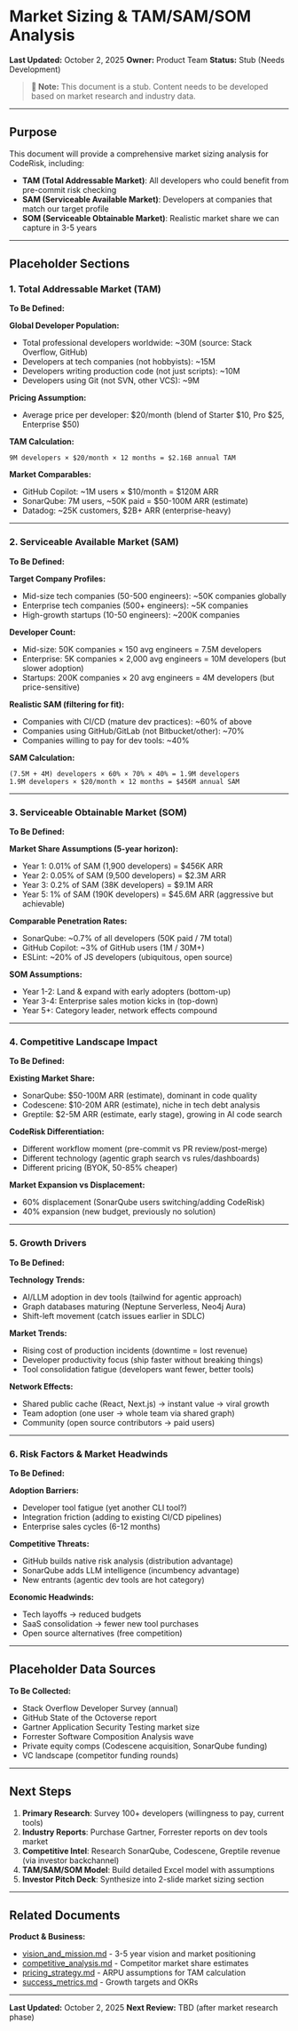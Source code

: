 # Market Sizing & TAM/SAM/SOM Analysis

**Last Updated:** October 2, 2025
**Owner:** Product Team
**Status:** Stub (Needs Development)

> **📘 Note:** This document is a stub. Content needs to be developed based on market research and industry data.

---

## Purpose

This document will provide a comprehensive market sizing analysis for CodeRisk, including:

- **TAM (Total Addressable Market)**: All developers who could benefit from pre-commit risk checking
- **SAM (Serviceable Available Market)**: Developers at companies that match our target profile
- **SOM (Serviceable Obtainable Market)**: Realistic market share we can capture in 3-5 years

---

## Placeholder Sections

### 1. Total Addressable Market (TAM)

**To Be Defined:**

**Global Developer Population:**
- Total professional developers worldwide: ~30M (source: Stack Overflow, GitHub)
- Developers at tech companies (not hobbyists): ~15M
- Developers writing production code (not just scripts): ~10M
- Developers using Git (not SVN, other VCS): ~9M

**Pricing Assumption:**
- Average price per developer: $20/month (blend of Starter $10, Pro $25, Enterprise $50)

**TAM Calculation:**
```
9M developers × $20/month × 12 months = $2.16B annual TAM
```

**Market Comparables:**
- GitHub Copilot: ~1M users × $10/month = $120M ARR
- SonarQube: 7M users, ~50K paid = $50-100M ARR (estimate)
- Datadog: ~25K customers, $2B+ ARR (enterprise-heavy)

---

### 2. Serviceable Available Market (SAM)

**To Be Defined:**

**Target Company Profiles:**
- Mid-size tech companies (50-500 engineers): ~50K companies globally
- Enterprise tech companies (500+ engineers): ~5K companies
- High-growth startups (10-50 engineers): ~200K companies

**Developer Count:**
- Mid-size: 50K companies × 150 avg engineers = 7.5M developers
- Enterprise: 5K companies × 2,000 avg engineers = 10M developers (but slower adoption)
- Startups: 200K companies × 20 avg engineers = 4M developers (but price-sensitive)

**Realistic SAM (filtering for fit):**
- Companies with CI/CD (mature dev practices): ~60% of above
- Companies using GitHub/GitLab (not Bitbucket/other): ~70%
- Companies willing to pay for dev tools: ~40%

**SAM Calculation:**
```
(7.5M + 4M) developers × 60% × 70% × 40% = 1.9M developers
1.9M developers × $20/month × 12 months = $456M annual SAM
```

---

### 3. Serviceable Obtainable Market (SOM)

**To Be Defined:**

**Market Share Assumptions (5-year horizon):**
- Year 1: 0.01% of SAM (1,900 developers) = $456K ARR
- Year 2: 0.05% of SAM (9,500 developers) = $2.3M ARR
- Year 3: 0.2% of SAM (38K developers) = $9.1M ARR
- Year 5: 1% of SAM (190K developers) = $45.6M ARR (aggressive but achievable)

**Comparable Penetration Rates:**
- SonarQube: ~0.7% of all developers (50K paid / 7M total)
- GitHub Copilot: ~3% of GitHub users (1M / 30M+)
- ESLint: ~20% of JS developers (ubiquitous, open source)

**SOM Assumptions:**
- Year 1-2: Land & expand with early adopters (bottom-up)
- Year 3-4: Enterprise sales motion kicks in (top-down)
- Year 5+: Category leader, network effects compound

---

### 4. Competitive Landscape Impact

**To Be Defined:**

**Existing Market Share:**
- SonarQube: $50-100M ARR (estimate), dominant in code quality
- Codescene: $10-20M ARR (estimate), niche in tech debt analysis
- Greptile: $2-5M ARR (estimate, early stage), growing in AI code search

**CodeRisk Differentiation:**
- Different workflow moment (pre-commit vs PR review/post-merge)
- Different technology (agentic graph search vs rules/dashboards)
- Different pricing (BYOK, 50-85% cheaper)

**Market Expansion vs Displacement:**
- 60% displacement (SonarQube users switching/adding CodeRisk)
- 40% expansion (new budget, previously no solution)

---

### 5. Growth Drivers

**To Be Defined:**

**Technology Trends:**
- AI/LLM adoption in dev tools (tailwind for agentic approach)
- Graph databases maturing (Neptune Serverless, Neo4j Aura)
- Shift-left movement (catch issues earlier in SDLC)

**Market Trends:**
- Rising cost of production incidents (downtime = lost revenue)
- Developer productivity focus (ship faster without breaking things)
- Tool consolidation fatigue (developers want fewer, better tools)

**Network Effects:**
- Shared public cache (React, Next.js) → instant value → viral growth
- Team adoption (one user → whole team via shared graph)
- Community (open source contributors → paid users)

---

### 6. Risk Factors & Market Headwinds

**To Be Defined:**

**Adoption Barriers:**
- Developer tool fatigue (yet another CLI tool?)
- Integration friction (adding to existing CI/CD pipelines)
- Enterprise sales cycles (6-12 months)

**Competitive Threats:**
- GitHub builds native risk analysis (distribution advantage)
- SonarQube adds LLM intelligence (incumbency advantage)
- New entrants (agentic dev tools are hot category)

**Economic Headwinds:**
- Tech layoffs → reduced budgets
- SaaS consolidation → fewer new tool purchases
- Open source alternatives (free competition)

---

## Placeholder Data Sources

**To Be Collected:**
- Stack Overflow Developer Survey (annual)
- GitHub State of the Octoverse report
- Gartner Application Security Testing market size
- Forrester Software Composition Analysis wave
- Private equity comps (Codescene acquisition, SonarQube funding)
- VC landscape (competitor funding rounds)

---

## Next Steps

1. **Primary Research**: Survey 100+ developers (willingness to pay, current tools)
2. **Industry Reports**: Purchase Gartner, Forrester reports on dev tools market
3. **Competitive Intel**: Research SonarQube, Codescene, Greptile revenue (via investor backchannel)
4. **TAM/SAM/SOM Model**: Build detailed Excel model with assumptions
5. **Investor Pitch Deck**: Synthesize into 2-slide market sizing section

---

## Related Documents

**Product & Business:**
- [vision_and_mission.md](vision_and_mission.md) - 3-5 year vision and market positioning
- [competitive_analysis.md](competitive_analysis.md) - Competitor market share estimates
- [pricing_strategy.md](pricing_strategy.md) - ARPU assumptions for TAM calculation
- [success_metrics.md](success_metrics.md) - Growth targets and OKRs

---

**Last Updated:** October 2, 2025
**Next Review:** TBD (after market research phase)
